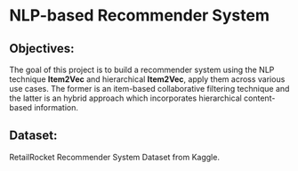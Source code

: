 # NLP-based Recommender System

## Objectives:
The goal of this project is to build a recommender system using the NLP technique **Item2Vec** and hierarchical **Item2Vec**, apply them across various use cases. The former is an item-based collaborative filtering technique and the latter is an hybrid approach which incorporates hierarchical content-based information.

## Dataset: 
RetailRocket Recommender System Dataset from Kaggle.
